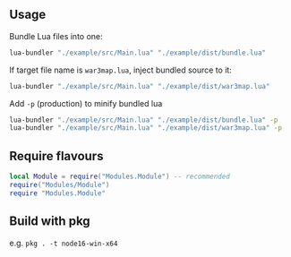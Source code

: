 ## Usage

Bundle Lua files into one:

``` sh
lua-bundler "./example/src/Main.lua" "./example/dist/bundle.lua"
```

If target file name is `war3map.lua`, inject bundled source to it:

``` sh
lua-bundler "./example/src/Main.lua" "./example/dist/war3map.lua"
```

Add ```-p``` (production) to minify bundled lua

``` sh
lua-bundler "./example/src/Main.lua" "./example/dist/bundle.lua" -p
lua-bundler "./example/src/Main.lua" "./example/dist/war3map.lua" -p
```

## Require flavours

```lua
local Module = require("Modules.Module") -- recommended
require("Modules/Module")
require "Modules.Module"
```

## Build with pkg

e.g.
`pkg . -t node16-win-x64`
